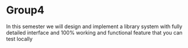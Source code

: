 # Group4
In this semester we will design and implement a library system with fully detailed interface and 100% working and functional feature 
that you can test locally
